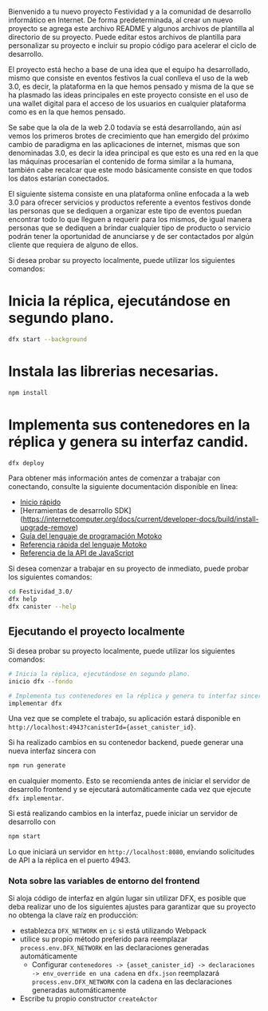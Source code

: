 Bienvenido a tu nuevo proyecto Festividad y a la comunidad de desarrollo informático en Internet. De forma predeterminada, al crear un nuevo proyecto se agrega este archivo README y algunos archivos de plantilla al directorio de su proyecto. Puede editar estos archivos de plantilla para personalizar su proyecto e incluir su propio código para acelerar el ciclo de desarrollo.

El proyecto está hecho a base de una idea que el equipo ha desarrollado, mismo que consiste en eventos festivos la cual conlleva el uso de la web 3.0, es decir, la plataforma en la que hemos pensado y misma de la que se ha plasmado las ideas principales en este proyecto consiste en el uso de una wallet digital para el acceso de los usuarios en cualquier plataforma como es en la que hemos pensado. 

Se sabe que la ola de la web 2.0 todavía se está desarrollando, aún así vemos los primeros brotes de crecimiento que han emergido del próximo cambio de paradigma en las aplicaciones de internet, mismas que son denominadas 3.0, es decir la idea principal es que esto es una red en la que las máquinas procesarían el contenido de forma similar a la humana, también cabe recalcar que este modo básicamente consiste en que todos los datos estarían conectados. 

El siguiente sistema consiste en una plataforma online enfocada a la web 3.0 para ofrecer servicios y productos referente a eventos festivos donde las personas que se dediquen a organizar este tipo de eventos puedan encontrar todo lo que lleguen a requerir para los mismos, de igual manera personas que se dediquen a brindar cualquier tipo de producto o servicio podrán tener la oportunidad de anunciarse y de ser contactados por algún cliente que requiera de alguno de ellos.

Si desea probar su proyecto localmente, puede utilizar los siguientes comandos:
# Inicia la réplica, ejecutándose en segundo plano.
```bash
dfx start --background
```

# Instala las librerias necesarias.
```bash
npm install
```

# Implementa sus contenedores en la réplica y genera su interfaz candid.
```bash 
dfx deploy
```

Para obtener más información antes de comenzar a trabajar con conectando, consulte la siguiente documentación disponible en línea:

- [Inicio rápido](https://internetcomputer.org/docs/current/developer-docs/quickstart/hello10mins)
- [Herramientas de desarrollo SDK] (https://internetcomputer.org/docs/current/developer-docs/build/install-upgrade-remove)
- [Guía del lenguaje de programación Motoko](https://internetcomputer.org/docs/current/developer-docs/build/cdks/motoko-dfinity/motoko/)
- [Referencia rápida del lenguaje Motoko](https://internetcomputer.org/docs/current/references/motoko-ref/)
- [Referencia de la API de JavaScript](https://erxue-5aaaa-aaaab-qaagq-cai.raw.icp0.io)

Si desea comenzar a trabajar en su proyecto de inmediato, puede probar los siguientes comandos:

```bash
cd Festividad_3.0/
dfx help
dfx canister --help
```

## Ejecutando el proyecto localmente

Si desea probar su proyecto localmente, puede utilizar los siguientes comandos:

```bash
# Inicia la réplica, ejecutándose en segundo plano.
inicio dfx --fondo

# Implementa tus contenedores en la réplica y genera tu interfaz sincera
implementar dfx
```

Una vez que se complete el trabajo, su aplicación estará disponible en `http://localhost:4943?canisterId={asset_canister_id}`.

Si ha realizado cambios en su contenedor backend, puede generar una nueva interfaz sincera con

```bash
npm run generate
```

en cualquier momento. Esto se recomienda antes de iniciar el servidor de desarrollo frontend y se ejecutará automáticamente cada vez que ejecute `dfx implementar`.

Si está realizando cambios en la interfaz, puede iniciar un servidor de desarrollo con

```bash
npm start
```

Lo que iniciará un servidor en `http://localhost:8080`, enviando solicitudes de API a la réplica en el puerto 4943.

### Nota sobre las variables de entorno del frontend

Si aloja código de interfaz en algún lugar sin utilizar DFX, es posible que deba realizar uno de los siguientes ajustes para garantizar que su proyecto no obtenga la clave raíz en producción:

- establezca `DFX_NETWORK` en `ic` si está utilizando Webpack
- utilice su propio método preferido para reemplazar `process.env.DFX_NETWORK` en las declaraciones generadas automáticamente
   - Configurar `contenedores -> {asset_canister_id} -> declaraciones -> env_override en una cadena` en `dfx.json` reemplazará `process.env.DFX_NETWORK` con la cadena en las declaraciones generadas automáticamente
- Escribe tu propio constructor `createActor`